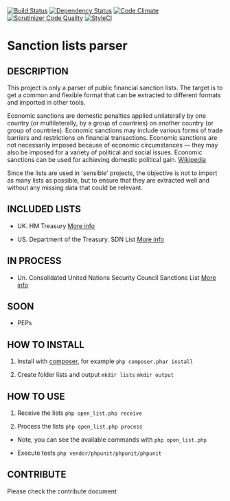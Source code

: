 [![Build Status](https://semaphoreci.com/api/v1/diaz/open_list/branches/master/shields_badge.svg)](https://semaphoreci.com/diaz/open_list)
[![Dependency Status](https://www.versioneye.com/user/projects/570bd9d3fcd19a00415b1194/badge.svg?style=flat)](https://www.versioneye.com/user/projects/570bd9d3fcd19a00415b1194)
[![Code Climate](https://codeclimate.com/github/albertodiaz/open_list/badges/gpa.svg)](https://codeclimate.com/github/albertodiaz/open_list)
[![Scrutinizer Code Quality](https://scrutinizer-ci.com/g/albertodiaz/open_list/badges/quality-score.png?b=master)](https://scrutinizer-ci.com/g/albertodiaz/open_list/?branch=master)
[![StyleCI](https://styleci.io/repos/55849989/shield)](https://styleci.io/repos/55849989)

# Sanction lists parser

## DESCRIPTION

This project is only a parser of public financial sanction lists. The target is to get a common and flexible format that can be extracted to different formats and imported in other tools.

Economic sanctions are domestic penalties applied unilaterally by one country (or multilaterally, by a group of countries) on another country (or group of countries). Economic sanctions may include various forms of trade barriers and restrictions on financial transactions. Economic sanctions are not necessarily imposed because of economic circumstances — they may also be imposed for a variety of political and social issues. Economic sanctions can be used for achieving domestic political gain. [Wikipedia](https://en.wikipedia.org/wiki/Economic_sanctions)

Since the lists are used in 'sensible' projects, the objective is not to import as many lists as possible, but to ensure that they are extracted well and without any missing data that could be relevant. 

## INCLUDED LISTS

* UK. HM Treasury [More info](https://www.gov.uk/government/publications/financial-sanctions-consolidated-list-of-targets/consolidated-list-of-targets)

* US. Department of the Treasury. SDN List [More info](https://www.treasury.gov/resource-center/sanctions/SDN-List/Pages/consolidated.aspx)

## IN PROCESS

* Un. Consolidated United Nations Security Council Sanctions List [More info](https://www.un.org/sc/suborg/en/sanctions/un-sc-consolidated-list)

## SOON

* PEPs


## HOW TO INSTALL

1. Install with [composer](https://getcomposer.org/download/), for example 
`php composer.phar install`

2. Create folder lists and output
 `mkdir lists`
 `mkdir output`

## HOW TO USE

1. Receive the lists
`php open_list.php receive`

2. Process the lists
`php open_list.php process`

* Note, you can see the available commands with
`php open_list.php`

* Execute tests
`php vendor/phpunit/phpunit/phpunit`

## CONTRIBUTE

Please check the contribute document